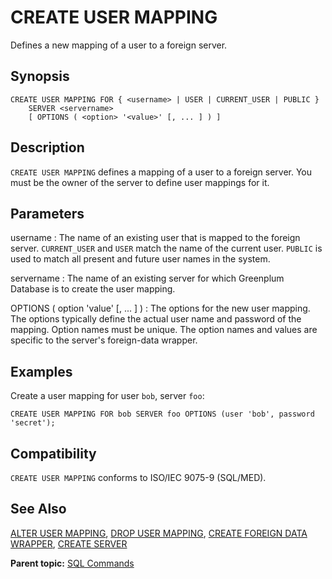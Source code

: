# CREATE USER MAPPING 

Defines a new mapping of a user to a foreign server.

## <a id="section2"></a>Synopsis 

``` {#sql_command_synopsis}
CREATE USER MAPPING FOR { <username> | USER | CURRENT_USER | PUBLIC }
    SERVER <servername>
    [ OPTIONS ( <option> '<value>' [, ... ] ) ]
```

## <a id="section3"></a>Description 

`CREATE USER MAPPING` defines a mapping of a user to a foreign server. You must be the owner of the server to define user mappings for it.

## <a id="section4"></a>Parameters 

username
:   The name of an existing user that is mapped to the foreign server. `CURRENT_USER` and `USER` match the name of the current user. `PUBLIC` is used to match all present and future user names in the system.

servername
:   The name of an existing server for which Greenplum Database is to create the user mapping.

OPTIONS \( option 'value' \[, ... \] \)
:   The options for the new user mapping. The options typically define the actual user name and password of the mapping. Option names must be unique. The option names and values are specific to the server's foreign-data wrapper.

## <a id="section6"></a>Examples 

Create a user mapping for user `bob`, server `foo`:

```
CREATE USER MAPPING FOR bob SERVER foo OPTIONS (user 'bob', password 'secret');
```

## <a id="section7"></a>Compatibility 

`CREATE USER MAPPING` conforms to ISO/IEC 9075-9 \(SQL/MED\).

## <a id="section8"></a>See Also 

[ALTER USER MAPPING](ALTER_USER_MAPPING.html), [DROP USER MAPPING](DROP_USER_MAPPING.html), [CREATE FOREIGN DATA WRAPPER](CREATE_FOREIGN_DATA_WRAPPER.html), [CREATE SERVER](CREATE_SERVER.html)

**Parent topic:** [SQL Commands](../sql_commands/sql_ref.html)

